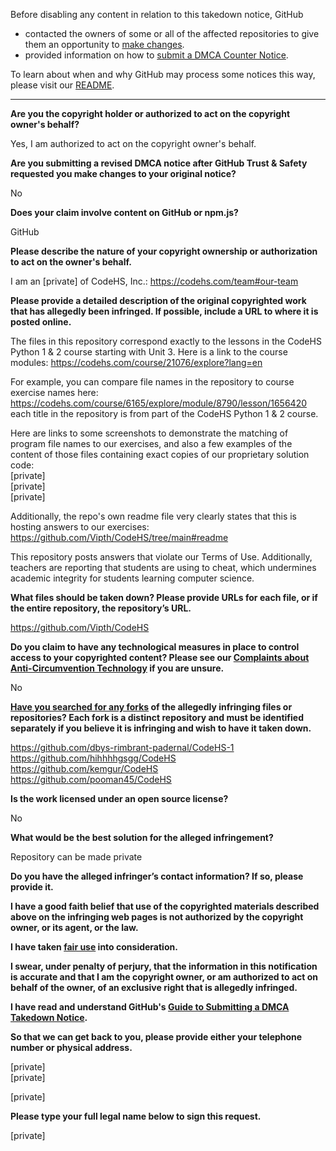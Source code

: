 Before disabling any content in relation to this takedown notice, GitHub
- contacted the owners of some or all of the affected repositories to give them an opportunity to [make changes](https://docs.github.com/en/github/site-policy/dmca-takedown-policy#a-how-does-this-actually-work).
- provided information on how to [submit a DMCA Counter Notice](https://docs.github.com/en/articles/guide-to-submitting-a-dmca-counter-notice).

To learn about when and why GitHub may process some notices this way, please visit our [README](https://github.com/github/dmca/blob/master/README.md#anatomy-of-a-takedown-notice).

---

**Are you the copyright holder or authorized to act on the copyright owner's behalf?**

Yes, I am authorized to act on the copyright owner's behalf.

**Are you submitting a revised DMCA notice after GitHub Trust & Safety requested you make changes to your original notice?**

No

**Does your claim involve content on GitHub or npm.js?**

GitHub

**Please describe the nature of your copyright ownership or authorization to act on the owner's behalf.**

I am an [private] of CodeHS, Inc.: https://codehs.com/team#our-team

**Please provide a detailed description of the original copyrighted work that has allegedly been infringed. If possible, include a URL to where it is posted online.**

The files in this repository correspond exactly to the lessons in the CodeHS Python 1 & 2 course starting with Unit 3. Here is a link to the course modules: https://codehs.com/course/21076/explore?lang=en 

For example, you can compare file names in the repository to course exercise names here: https://codehs.com/course/6165/explore/module/8790/lesson/1656420 each title in the repository is from part of the CodeHS Python 1 & 2 course.

Here are links to some screenshots to demonstrate the matching of program file names to our exercises, and also a few examples of the content of those files containing exact copies of our proprietary solution code:  
[private]  
[private]  
[private]  

Additionally, the repo's own readme file very clearly states that this is hosting answers to our exercises:  
https://github.com/Vipth/CodeHS/tree/main#readme

This repository posts answers that violate our Terms of Use. Additionally, teachers are reporting that students are using to cheat, which undermines academic integrity for students learning computer science.

**What files should be taken down? Please provide URLs for each file, or if the entire repository, the repository’s URL.**

https://github.com/Vipth/CodeHS

**Do you claim to have any technological measures in place to control access to your copyrighted content? Please see our <a href="https://docs.github.com/articles/guide-to-submitting-a-dmca-takedown-notice#complaints-about-anti-circumvention-technology">Complaints about Anti-Circumvention Technology</a> if you are unsure.**

No

**<a href="https://docs.github.com/articles/dmca-takedown-policy#b-what-about-forks-or-whats-a-fork">Have you searched for any forks</a> of the allegedly infringing files or repositories? Each fork is a distinct repository and must be identified separately if you believe it is infringing and wish to have it taken down.**

https://github.com/dbys-rimbrant-padernal/CodeHS-1  
https://github.com/hihhhhgsgg/CodeHS  
https://github.com/kemgur/CodeHS  
https://github.com/pooman45/CodeHS

**Is the work licensed under an open source license?**

No

**What would be the best solution for the alleged infringement?**

Repository can be made private

**Do you have the alleged infringer’s contact information? If so, please provide it.**

**I have a good faith belief that use of the copyrighted materials described above on the infringing web pages is not authorized by the copyright owner, or its agent, or the law.**

**I have taken <a href="https://www.lumendatabase.org/topics/22">fair use</a> into consideration.**

**I swear, under penalty of perjury, that the information in this notification is accurate and that I am the copyright owner, or am authorized to act on behalf of the owner, of an exclusive right that is allegedly infringed.**

**I have read and understand GitHub's <a href="https://docs.github.com/articles/guide-to-submitting-a-dmca-takedown-notice/">Guide to Submitting a DMCA Takedown Notice</a>.**

**So that we can get back to you, please provide either your telephone number or physical address.**

[private]  
[private]  

[private]  

**Please type your full legal name below to sign this request.**

[private]  
